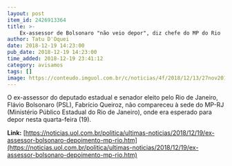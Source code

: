 ```yaml
---
layout: post
item_id: 2426913364
title: >-
    Ex-assessor de Bolsonaro "não veio depor", diz chefe do MP do Rio
author: Tatu D'Oquei
date: 2018-12-19 14:23:00
pub_date: 2018-12-19 14:23:00
time_added: 2018-12-19 23:41:12
category: avisamos
tags: []
image: https://conteudo.imguol.com.br/c/noticias/4f/2018/12/13/27nov2018---flavio-bolsonaro-e-jair-bolsonaro-em-brasilia-1544700567036_v2_615x300.jpg
---
```


O ex-assessor do deputado estadual e senador eleito pelo Rio de Janeiro, Flávio Bolsonaro (PSL), Fabrício Queiroz, não compareceu à sede do MP-RJ (Ministério Público Estadual do Rio de Janeiro), onde era esperado para depor nesta quarta-feira (19).

**Link:** [https://noticias.uol.com.br/politica/ultimas-noticias/2018/12/19/ex-assessor-bolsonaro-depoimento-mp-rio.htm](https://noticias.uol.com.br/politica/ultimas-noticias/2018/12/19/ex-assessor-bolsonaro-depoimento-mp-rio.htm)

